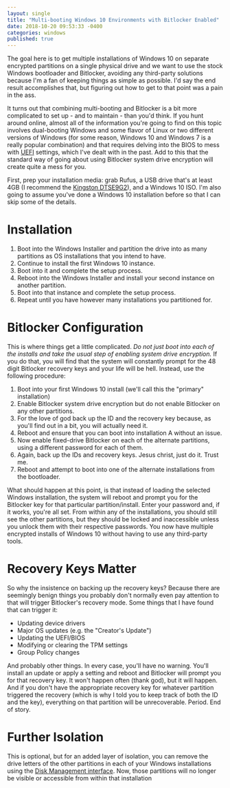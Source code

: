 ```yaml
---
layout: single
title: "Multi-booting Windows 10 Environments with Bitlocker Enabled"
date: 2018-10-20 09:53:33 -0400
categories: windows
published: true
---
```


The goal here is to get multiple installations of Windows 10 on separate encrypted partitions on a single physical drive and we want to use the stock Windows bootloader and Bitlocker, avoiding any third-party solutions because I'm a fan of keeping things as simple as possible. I'd say the end result accomplishes that, but figuring out how to get to that point was a pain in the ass.

It turns out that combining multi-booting and Bitlocker is a bit more complicated to set up - and to maintain - than you'd think. If you hunt around online, almost all of the information you're going to find on this topic involves dual-booting Windows and some flavor of Linux or two different versions of Windows (for some reason, Windows 10 and Windows 7 is a really popular combination) and that requires delving into the BIOS to mess with [UEFI](https://en.wikipedia.org/wiki/Unified_Extensible_Firmware_Interface) settings, which I've dealt with in the past. Add to this that the standard way of going about using Bitlocker system drive encryption will create quite a mess for you.

First, prep your installation media: grab Rufus, a USB drive that's at least 4GB (I recommend the [Kingston DTSE9G2](https://amzn.to/2PKgDhW)), and a Windows 10 ISO. I'm also going to assume you've done a Windows 10 installation before so that I can skip some of the details.

# Installation
1. Boot into the Windows Installer and partition the drive into as many partitions as OS installations that you intend to have.
2. Continue to install the first Windows 10 instance.
3. Boot into it and complete the setup process.
4. Reboot into the Windows Installer and install your second instance on another partition.
5. Boot into that instance and complete the setup process.
6. Repeat until you have however many installations you partitioned for.

# Bitlocker Configuration
This is where things get a little complicated. _Do not just boot into each of the installs and take the usual step of enabling system drive encryption._ If you do that, you will find that the system will constantly prompt for the 48 digit Bitlocker recovery keys and your life will be hell. Instead, use the following procedure:

1. Boot into your first Windows 10 install (we'll call this the "primary" installation)
2. Enable Bitlocker system drive encryption but do not enable Bitlocker on any other partitions.
3. For the love of god back up the ID and the recovery key because, as you'll find out in a bit, you will actually need it.
4. Reboot and ensure that you can boot into installation A without an issue.
5. Now enable fixed-drive Bitlocker on each of the alternate partitions, using a different password for each of them.
6. Again, back up the IDs and recovery keys. Jesus christ, just do it. Trust me.
7. Reboot and attempt to boot into one of the alternate installations from the bootloader.

What should happen at this point, is that instead of loading the selected Windows installation, the system will reboot and prompt you for the Bitlocker key for that particular partition/install. Enter your password and, if it works, you're all set. From within any of the installations, you should still see the other partitions, but they should be locked and inaccessible unless you unlock them with their respective passwords. You now have multiple encrypted installs of Windows 10 without having to use any third-party tools.

# Recovery Keys Matter
So why the insistence on backing up the recovery keys? Because there are seemingly benign things you probably don't normally even pay attention to that will trigger Bitlocker's recovery mode. Some things that I have found that can trigger it:

- Updating device drivers
- Major OS updates (e.g. the "Creator's Update")
- Updating the UEFI/BIOS
- Modifying or clearing the TPM settings
- Group Policy changes

And probably other things. In every case, you'll have no warning. You'll install an update or apply a setting and reboot and Bitlocker will prompt you for that recovery key. It won't happen often (thank god), but it will happen. And if you don't have the appropriate recovery key for whatever partition triggered the recovery (which is why I told you to keep track of both the ID and the key), everything on that partition will be unrecoverable. Period. End of story.

# Further Isolation
This is optional, but for an added layer of isolation, you can remove the drive letters of the other partitions in each of your Windows installations using the [Disk Management interface](https://docs.microsoft.com/en-us/windows-server/storage/disk-management/overview-of-disk-management). Now, those partitions will no longer be visible or accessible from within that installation